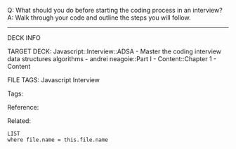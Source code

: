 Q: What should you do before starting the coding process in an interview?
A: Walk through your code and outline the steps you will follow.
<!--ID: 1689972344298-->



---

DECK INFO

TARGET DECK: Javascript::Interview::ADSA - Master the coding interview data structures algorithms - andrei neagoie::Part I - Content::Chapter 1 - Content

FILE TAGS: Javascript Interview

Tags:

Reference:

Related:

```dataview
LIST
where file.name = this.file.name
```
